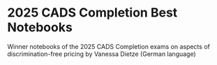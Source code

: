 # 2025 CADS Completion Best Notebooks
Winner notebooks of the 2025 CADS Completion exams on aspects of discrimination-free pricing by Vanessa Dietze (German language)

